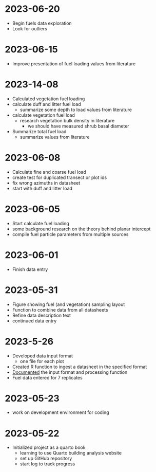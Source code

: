 # 2023-06-20

- Begin fuels data exploration
- Look for outliers

# 2023-06-15

- Improve presentation of fuel loading values from literature

# 2023-14-08

- Calculated vegetation fuel loading
- calculate duff and litter fuel load
  - summarize some depth to load values from literature
- calculate vegetation fuel load
  - research vegetation bulk density in literature
    - we should have measured shrub basal diameter
- Summarize total fuel load
  - summarize values from literature

# 2023-06-08

- Calculate fine and coarse fuel load
- create test for duplicated transect or plot ids
- fix wrong azimuths in datasheet
- start with duff and litter load

# 2023-06-05

- Start calculate fuel loading
- some background research on the theory behind planar intercept
- compile fuel particle parameters from multiple sources

# 2023-06-01

- Finish data entry

# 2023-05-31

- Figure showing fuel (and vegetation) sampling layout
- Function to combine data from all datasheets
- Refine data description text
- continued data entry


# 2023-5-26
- Developed data input format
  - one file for each plot
- Created R function to ingest a datasheet in the specified format
- [Documented](./data_description.qmd) the input format and processing function
- Fuel data entered for 7 replicates

# 2023-05-23

- work on development environment for coding

# 2023-05-22

- Initialized project as a quarto book
  - learning to use Quarto building analysis website
  - set up GitHub repository
  - start log to track progress

